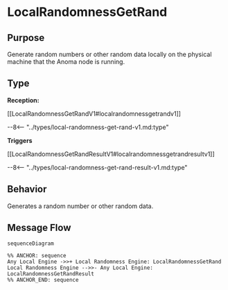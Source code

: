<div class="message">

# LocalRandomnessGetRand

## Purpose

<!-- --8<-- [start:purpose] -->
Generate random numbers or other random data locally on the physical machine that the Anoma node is running.
<!-- --8<-- [end:purpose] -->

## Type

<!-- --8<-- [start:type] -->
**Reception:**

[[LocalRandomnessGetRandV1#localrandomnessgetrandv1]]

--8<-- "../types/local-randomness-get-rand-v1.md:type"

**Triggers**

[[LocalRandomnessGetRandResultV1#localrandomnessgetrandresultv1]]

--8<-- "../types/local-randomness-get-rand-result-v1.md:type"

<!-- --8<-- [end:type] -->

## Behavior

<!-- --8<-- [start:behavior] -->
Generates a random number or other random data.
<!-- --8<-- [end:behavior] -->


## Message Flow

<!-- --8<-- [start:messages] -->
```mermaid
sequenceDiagram

%% ANCHOR: sequence
Any Local Engine ->>+ Local Randomness Engine: LocalRandomnessGetRand
Local Randomness Engine -->>- Any Local Engine: LocalRandomnessGetRandResult
%% ANCHOR_END: sequence
```

<!-- --8<-- [end:messages] -->

</div>